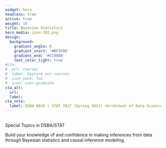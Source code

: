 ```yaml
---
widget: hero
headless: true
active: true
weight: 10
title: Bayesian Statistics
hero_media: icon-192.png
design:
  background:
    gradient_angle: 0
    gradient_start: '#8F5F00'
    gradient_end: '#CC8800'
    text_color_light: true
#cta:
#  url: course/
#  label: Explore our courses
#  icon_pack: fas
#  icon: user-graduate
cta_alt:
  url:
  label:
cta_note:
  label: DSBA 6010 | STAT 7027 (Spring 2022) <br>School of Data Science | Department of Mathematics and Statistics <br>University of North Carolina at Charlotte
---
```

<br>
Special Topics in DSBA/STAT 

Build your knowledge of and confidence in making inferences from data through Bayesian statistics and causal inference modeling.